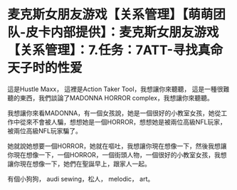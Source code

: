 # 麦克斯女朋友游戏【关系管理】【萌萌团队-皮卡内部提供】：麦克斯女朋友游戏【关系管理】：7.任务：7ATT-寻找真命天子时的性爱

這是Hustle Maxx， 這裡是Action Taker Tool，我想讓你來聽聽， 這是一種很難聽的東西，我們談論了MADONNA HORROR complex，我想讓你來聽聽。

我想讓你來看MADONNA，有一個女孩說，她是一個很好的小教室女孩，她從工作中從來不會被人騙，想想她是一個HORROR，想想她是被兩位高級NFL玩家，被兩位高級NFL玩家騙了。

她就說她想要一個HORROR，她就在嘔吐，我想讓你現在想像一下，然後我想讓你現在想像一下，一個HORROR，一個街頭人物，一個很好的小教室女孩，我想讓你現在想像一下，她們在聖誕早上，跟家人一起。

有個小狗狗， audi sewing，松人， melodic， art。